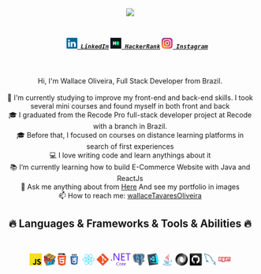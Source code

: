 <h1 align="center">
  <a href="https://git.io/typing-svg">
    <img src="https://readme-typing-svg.herokuapp.com/?lines=Hello,+everyone👋;I'm+Wallace+T+Oliveira;Nice+to+meet+you!&center=true&size=30">
  </a>
</h1>

<h5 align="center">
  <code>
    <a href="https://www.linkedin.com/in/wallace-oliveira/" title="LinkedIn Profile"><img width="22" src="images/linkedin.svg"> LinkedIn</a></code>
  <code><a href="https://www.hackerrank.com/wallacetavareso1" title="HackerRank Profile"><img width="22" src="images/hackerrank.png"> HackerRank</a></code>
  <code><a href="https://www.instagram.com/wallace_toliveira/" title="Instagram Profile"><img width="22" src="images/instagram.svg"> Instagram</a></code>
</h5>
<br>
<p align="center">
  Hi, I'm Wallace Oliveira, Full Stack Developer from Brazil.
  <br>
  <br>
  🔬 I'm currently studying to improve my front-end and back-end skills. I took several mini courses and found myself in both front and back
  <br>
  🎓 I graduated from the Recode Pro full-stack developer project at Recode with a branch in Brazil.
  <br>
  🎓 Before that, I focused on courses on distance learning platforms in search of first experiences
  <br>
  💻 I love writing code and learn anythings about it
  <br>
  📚 I’m currently learning how to build E-Commerce Website with Java and ReactJs
  <br>
  💬 Ask me anything about from <a href="https://www.instagram.com/wallace_toliveira/" title="Issues">Here</a> And see my portfolio in images 
  <br>
  📫 How to reach me: <a href="mailto: wallacetavaresoliveira84@gmail.com
.com">wallaceTavaresOliveira
</a>
</p>
<h2 align="center">🔥 Languages & Frameworks & Tools & Abilities 🔥</h2>
<br>
<p align="center">
     <code><img title="Javascript" height="25" src="images/javascript.svg"></code>
    <code><img title="Problem Solving" height="25" src="images/problemSolving.png"></code>
    <code><img title="HTML5" height="25" src="images/html5.svg"></code>
    <code><img title="CSS" height="25" src="images/css.svg"></code>
    <code><img title="React" height="25" src="images/react-original.svg"></code>
    <code><img title="Git" height="25" src="images/git-original.svg"></code>
    <code><img title=".NetCore" height="25" src="images/dotnetcore.svg"></code>
    <code><img title="PostgreSQL" height="25" src="images/postgresql.svg"></code>
    <code><img title="Visual Studio Code" height="25" src="images/vscode.png"></code>
    <code><img title="Java" height="25" src="images/java-original.svg"></code>
    <code><img title="JSON" height="25" src="images/json.svg"></code>
    <code><img title="GitHub" height="25" src="images/github.svg"></code>
    <code><img title="MySQL" height="25" src="images/mysql.svg"></code>
    <code><img title="npm" height="25" src="images/npm.svg"></code>
</p>
<!--  
<hr>
    <h2 align="center">⚡ Stats ⚡</h2>
<br>

<h2 align="center">👨‍💻 Repositories 👨‍💻</h2>
<br>

</div>
<br><br><br><br><br><br>
-->
